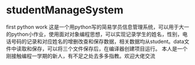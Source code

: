 # studentManageSystem
first python work 
这是一个用python写的简易学员信息管理系统，可以用于大一的python小作业，使用面对对象编程思想，可以实现记录学生的姓名，性别，电话号码的记录和对应姓名的增删改查和保存数据，相关数据均从student。data文件中读取和保存，可以将三个文件保存后，在编译器创建项目运行。
本人是一个刚接触编程一学期的新人，有不足之处去多多指教。欢迎大佬交流

